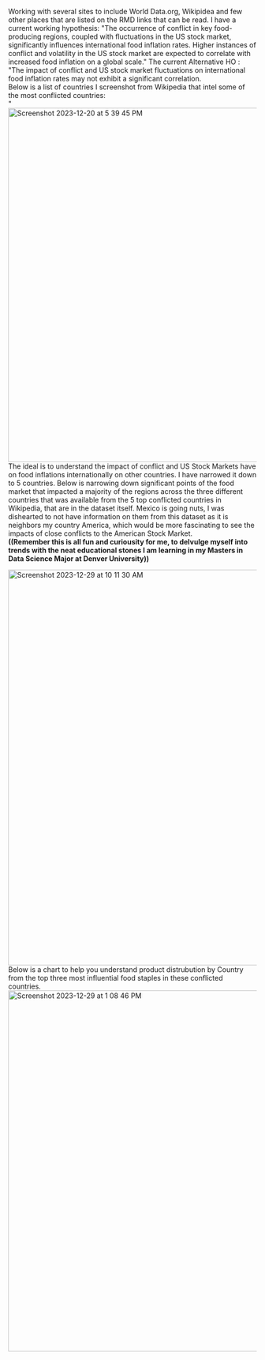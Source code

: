 Working with several sites to include World Data.org, Wikipidea and few other places that are listed on the RMD links that can be read.
I have a current working hypothesis: "The occurrence of conflict in key food-producing regions, coupled with fluctuations in the US stock market, significantly influences international food inflation rates. Higher instances of conflict and volatility in the US stock market are expected to correlate with increased food inflation on a global scale."
The current Alternative HO : "The impact of conflict and US stock market fluctuations on international food inflation rates may not exhibit a significant correlation.
<br>
Below is a list of countries I screenshot from Wikipedia that intel some of the most conflicted countries: <br>
"<img width="717" alt="Screenshot 2023-12-20 at 5 39 45 PM" src="https://github.com/JessicaWoods03/data_analysis_work/assets/48572600/3eeac57e-b6ec-45e1-b184-778f37fc8623">
<br>
The ideal is to understand the impact of conflict and US Stock Markets have on food inflations internationally on other countries. I have narrowed it down to 5 countries. Below is narrowing down significant points of the food market that impacted a majority of the regions across the three different countries that was available from the 5 top conflicted countries in Wikipedia, that are in the dataset itself. Mexico is going nuts, I was dishearted to not have information on them from this dataset as it is neighbors my country America, which would be more fascinating to see the impacts of close conflicts to the American Stock Market. <br>
<b>((Remember this is all fun and curiousity for me, to delvulge myself into trends with the neat educational stones  I am learning in my Masters in Data Science Major at Denver University))</b>

<img width="801" alt="Screenshot 2023-12-29 at 10 11 30 AM" src="https://github.com/JessicaWoods03/data_analysis_work/assets/48572600/122e959a-69f0-4e6b-b42d-9a1089e3f5a0">
<br>
Below is a chart to help you understand product distrubution by Country from the top three most influential food staples in these conflicted countries.
<img width="731" alt="Screenshot 2023-12-29 at 1 08 46 PM" src="https://github.com/JessicaWoods03/data_analysis_work/assets/48572600/0f7d06bf-2bac-43f3-92e6-6c6eaa45e651">

